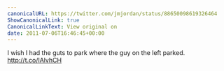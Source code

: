 ```yaml
---
canonicalURL: https://twitter.com/jmjordan/status/88650098619326464
ShowCanonicalLink: true
CanonicalLinkText: View original on
date: 2011-07-06T16:46:45+00:00
---
```

I wish I had the guts to park where the guy on the left parked. http://t.co/IAlvhCH